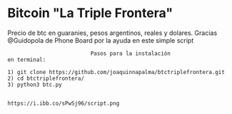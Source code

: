 
# Bitcoin "La Triple Frontera"

Precio de btc en guaranies, pesos argentinos, reales y dolares. 
Gracias @Guidopola de Phone Board por la ayuda en este simple script

                              Pasos para la instalación
    en terminal:
    
    1) git clone https://github.com/joaquinnapalma/btctriplefrontera.git
    2) cd btctriplefrontera/
    3) python3 btc.py
    
    
    https://i.ibb.co/sPwSj96/script.png
